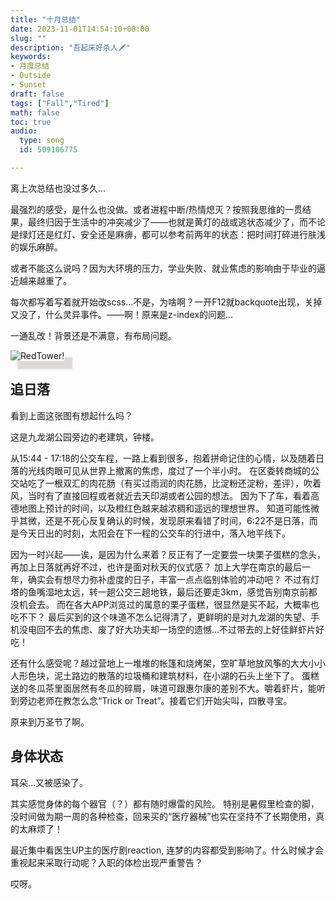 ```yaml
---
title: "十月总结"
date: 2023-11-01T14:54:10+08:00
slug: ""
description: "吾起床好杀人🗡"
keywords: 
- 月度总结
- Outside
- Sunset
draft: false
tags: ["Fall","Tired"]
math: false
toc: true
audio:
  type: song
  id: 509106775

---
```



离上次总结也没过多久...

最强烈的感受，是什么也没做。或者进程中断/热情熄灭？按照我思维的一贯结果，最终归因于生活中的冲突减少了——也就是黄灯的战或逃状态减少了，而不论是绿灯还是红灯、安全还是麻痹，都可以参考前两年的状态：把时间打碎进行肤浅的娱乐麻醉。

或者不能这么说吗？因为大环境的压力，学业失败、就业焦虑的影响由于毕业的逼近越来越重了。

每次都写着写着就开始改scss...不是，为啥啊？一开F12就backquote出现，关掉又没了，什么灵异事件。——啊！原来是z-index的问题...

一通乱改！背景还是不满意，有布局问题。

<p><img style="box-shadow: 12px 12px 2px 1px rgba(97,69,60,.2);" src="/img/l.png" alt="RedTower!">
<br>

## 追日落

看到上面这张图有想起什么吗？

这是九龙湖公园旁边的老建筑，钟楼。

从15:44 - 17:18的公交车程，一路上看到很多，抱着拼命记住的心情，以及随着日落的光线肉眼可见从世界上撤离的焦虑，度过了一个半小时。
在区委转商城的公交站吃了一根双汇的肉花肠（有买过雨润的肉花肠，比淀粉还淀粉，差评），吹着风，当时有了直接回程或者就近去天印湖或者公园的想法。
因为下了车，看着高德地图上预计的时间，以及橙红色越来越浓稠和遥远的理想世界。
知道可能性微乎其微，还是不死心反复确认的时候，发现原来看错了时间，6:22不是日落，而是今天日出的时刻，太阳会在下一程的公交车的行进中，落入地平线下。

因为一时兴起——诶，是因为什么来着？反正有了一定要尝一块栗子蛋糕的念头，再加上日落就再好不过，也许是面对秋天的仪式感？
加上大学在南京的最后一年，确实会有想尽力弥补虚度的日子，丰富一点点临别体验的冲动吧？
不过有灯塔的鱼嘴湿地太远，转一趟公交三趟地铁，最后还要走3km，感觉告别南京前都没机会去。
而在各大APP浏览过的属意的栗子蛋糕，很显然是买不起，大概率也吃不下？
最后买到的这个味道不怎么记得清了，更鲜明的是对九龙湖的失望、手机没电回不去的焦虑、废了好大功夫却一场空的遗憾...不过带去的上好佳鲜虾片好吃！

还有什么感受呢？越过营地上一堆堆的帐篷和烧烤架，空旷草地放风筝的大大小小人形色块，泥土路边的散落的垃圾桶和建筑材料，在小湖的石头上坐下了。
蛋糕送的冬瓜茶里面居然有冬瓜的碎屑，味道可跟惠尔康的差别不大。嚼着虾片，能听到旁边老师在教怎么念“Trick or Treat”。接着它们开始尖叫，四散寻宝。

原来到万圣节了啊。

## 身体状态

耳朵...又被感染了。

其实感觉身体的每个器官（？）都有随时爆雷的风险。
特别是暑假里检查的脚，没时间做为期一周的各种检查，回来买的“医疗器械”也实在坚持不了长期使用，真的太麻烦了！

最近集中看医生UP主的医疗剧reaction, 连梦的内容都受到影响了。什么时候才会重视起来采取行动呢？入职的体检出现严重警告？

哎呀。


